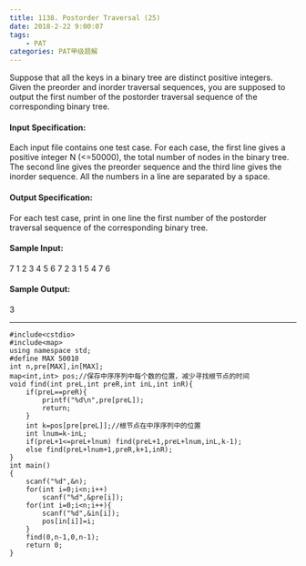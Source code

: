 ```yaml
---
title: 1138. Postorder Traversal (25)
date: 2018-2-22 9:00:07
tags: 
	- PAT
categories: PAT甲级题解
---
```


Suppose that all the keys in a binary tree are distinct positive integers. Given the preorder and inorder traversal sequences, you are supposed to output the first number of the postorder traversal sequence of the corresponding binary tree.

#### Input Specification:

Each input file contains one test case. For each case, the first line gives a positive integer N (<=50000), the total number of nodes in the binary tree. The second line gives the preorder sequence and the third line gives the inorder sequence. All the numbers in a line are separated by a space.

#### Output Specification:

For each test case, print in one line the first number of the postorder traversal sequence of the corresponding binary tree.

#### Sample Input:
7
1 2 3 4 5 6 7
2 3 1 5 4 7 6
#### Sample Output:
3
***

```
#include<cstdio>
#include<map>
using namespace std;
#define MAX 50010
int n,pre[MAX],in[MAX];
map<int,int> pos;//保存中序序列中每个数的位置，减少寻找根节点的时间
void find(int preL,int preR,int inL,int inR){
    if(preL==preR){
        printf("%d\n",pre[preL]);
        return;
    }
    int k=pos[pre[preL]];//根节点在中序序列中的位置
    int lnum=k-inL;
    if(preL+1<=preL+lnum) find(preL+1,preL+lnum,inL,k-1);
    else find(preL+lnum+1,preR,k+1,inR);
}
int main()
{
    scanf("%d",&n);
    for(int i=0;i<n;i++)
        scanf("%d",&pre[i]);
    for(int i=0;i<n;i++){
        scanf("%d",&in[i]);
        pos[in[i]]=i;
    }
    find(0,n-1,0,n-1);
    return 0;
}
```